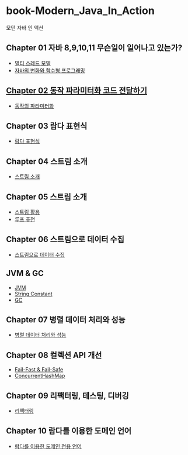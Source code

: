 # book-Modern_Java_In_Action

모던 자바 인 액션

## Chapter 01 자바 8,9,10,11 무슨일이 일어나고 있는가?

<ul>
    <li><a href="docs/멀티 스레드 모델.md">멀티 스레드 모델</a></li>
    <li><a href="docs/chapter1.md">자바의 변화와 함수형 프로그래밍</li>
</ul>

## Chapter 02 동작 파라미터화 코드 전달하기

<ul>
    <li><a href="docs/chapter2.md">동작의 파라미터화</a></li>    
</ul>

## Chapter 03 람다 표현식

<ul>
    <li><a href="docs/chapter3.md">람다 표현식</a></li>
</ul>

## Chapter 04 스트림 소개

<ul>
    <li><a href="docs/chapter4.md">스트림 소개</a></li>
</ul>

## Chapter 05 스트림 소개

<ul>
    <li><a href="docs/chapter5.md">스트림 활용</a></li>
    <li><a href="docs/루프 퓨전.md">루프 퓨전</a></li>
</ul>

## Chapter 06 스트림으로 데이터 수집

<ul>
    <li><a href="docs/chapter6.md">스트림으로 데이터 수집</a></li>
</ul>

## JVM & GC

<ul>
    <li><a href="docs/JVM.md">JVM</a></li>
    <li><a href="docs/String.md"> String Constant</a></li>
    <li><a href="docs/GC.md">GC</a></li>
</ul>

## Chapter 07 병렬 데이터 처리와 성능

<ul>
    <li><a href="docs/chapter7.md">병렬 데이터 처리와 성능</a></li>
</ul>

## Chapter 08 컬렉션 API 개선

<ul>
    <li><a href="docs/fail-safe&fail-fast.md">Fail-Fast & Fail-Safe</a></li>
    <li><a href="docs/concurrenthashmap.md">ConcurrentHashMap</a></li>
</ul>

## Chapter 09 리팩터링, 테스팅, 디버깅

<ul>
    <li><a href="docs/리팩터링.md">리펙터링</a></li>
</ul>

## Chapter 10 람다를 이용한 도메인 언어

<ul>
    <li><a href="docs/chapter10.md">람다를 이용한 도메인 전용 언어</a></li>
</ul>
